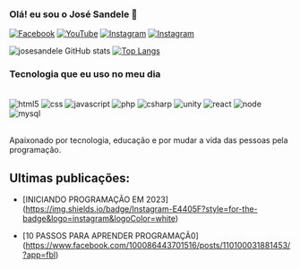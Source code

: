 

### Olá! eu sou o José Sandele 👋

[![Facebook](https://img.shields.io/badge/Facebook-1877F2?style=for-the-badge&logo=facebook&logoColor=white)](https://web.facebook.com/profile.php?id=100086443701516)
[![YouTube](https://img.shields.io/badge/YouTube-FF0000?style=for-the-badge&logo=youtube&logoColor=white)](https://l.facebook.com/l.php?u=https%3A%2F%2Fyoutube.com%2F%40josesandele%3Ffbclid%3DIwAR061XZUPrusXseGHJTVPlnR45GO_2i8ulErvhthHrmavrEHouRbHtt990E&h=AT3P-29-SDpDox-GAGAUYUJoIsIPO1k74ZRmLNC7LkM_v-EXDSCQDsOg7UnRjsOceNybIGq7jQAuEqt7XFdLRYDxqa6QGWzkAatXNSxB3zEy51g6xfBY4s_STibirDcfEfm0Fw)
[![Instagram](https://img.shields.io/badge/Instagram-E4405F?style=for-the-badge&logo=instagram&logoColor=white)](https://www.instagram.com/p/CovTSAyNzX9/?utm_source=ig_web_copy_link)
[![Instagram](https://img.shields.io/badge/LinkedIn-0077B5?style=for-the-badge&logo=linkedin&logoColor=white)](https://www.linkedin.com/posts/jose-sandele-7672b8237_carreira-activity-7032109863434399744-yvvH?utm_source=share&utm_medium=member_desktop)

![josesandele GitHub stats](https://github-readme-stats.vercel.app/api?username=josesandele&show_icons=true&theme=dracula)
[![Top Langs](https://github-readme-stats.vercel.app/api/top-langs/?username=josesandele)](https://github.com/anuraghazra/github-readme-stats)

### Tecnologia que eu uso no meu dia

<div style="display: inline_block"><br/>
<img align="center" alt="html5" src="https://img.shields.io/badge/HTML5-E34F26?style=for-the-badge&logo=html5&logoColor=white">
<img align="center" alt="css" src="https://img.shields.io/badge/CSS3-1572B6?style=for-the-badge&logo=css3&logoColor=white">
<img align="center" alt="javascript" src="https://img.shields.io/badge/JavaScript-F7DF1E?style=for-the-badge&logo=javascript&logoColor=black">
<img align="center" alt="php" src="https://img.shields.io/badge/PHP-777BB4?style=for-the-badge&logo=php&logoColor=white">
<img align="center" alt="csharp" src="https://img.shields.io/badge/C%23-239120?style=for-the-badge&logo=reactp&logoColor=white">
<img align="center" alt="unity" src="https://img.shields.io/badge/Unity-100000?style=for-the-badge&logo=unity&logoColor=white">
<img align="center" alt="react" src="https://img.shields.io/badge/React-20232A?style=for-the-badge&logo=react&logoColor=61DAFB">
<img align="center" alt="node" src="https://img.shields.io/badge/Node.js-43853D?style=for-the-badge&logo=node.js&logoColor=whit">
<img align="center" alt="mysql" src="https://img.shields.io/badge/MySQL-00000F?style=for-the-badge&logo=mysql&logoColor=white">
</div><br/>

Apaixonado por tecnologia, educação e por mudar a vida das pessoas pela programação.

## Ultimas publicações:
- [INICIANDO PROGRAMAÇÃO EM 2023]</br>(https://img.shields.io/badge/Instagram-E4405F?style=for-the-badge&logo=instagram&logoColor=white)</br>

- [10 PASSOS PARA APRENDER PROGRAMAÇÃ0]</br>(https://www.facebook.com/100086443701516/posts/110100031881453/?app=fbl)
